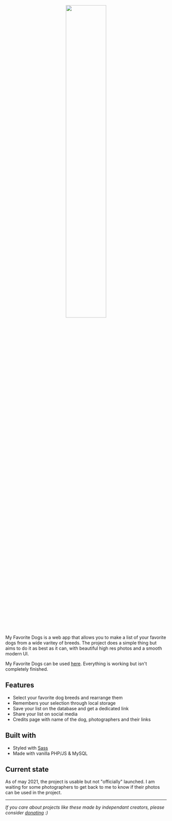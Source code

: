 <p align="center">
  <img src="https://raw.githubusercontent.com/Tahoooe/myfavoritedogs/master/src/images/logo_w.svg" width="50%"></img>
</p>

My Favorite Dogs is a web app that allows you to make a list of your favorite dogs from a wide varitey of breeds. The project does a simple thing but aims to do it as best as it can, with beautiful high res photos and a smooth modern UI.

My Favorite Dogs can be used [here](https://myfavoritedogs.tahoe.be/). Everything is working but isn't completely finished.

## Features

* Select your favorite dog breeds and rearrange them
* Remembers your selection through local storage
* Save your list on the database and get a dedicated link
* Share your list on social media
* Credits page with name of the dog, photographers and their links

## Built with

* Styled with [Sass](https://sass-lang.com/guide)
* Made with vanilla PHP/JS & MySQL

## Current state

As of may 2021, the project is usable but not "officially" launched. I am waiting for some photographers to get back to me to know if their photos can be used in the project.

<hr />

_If you care about projects like these made by independant creators, please consider [donating](https://www.buymeacoffee.com/Tahoe) :)_